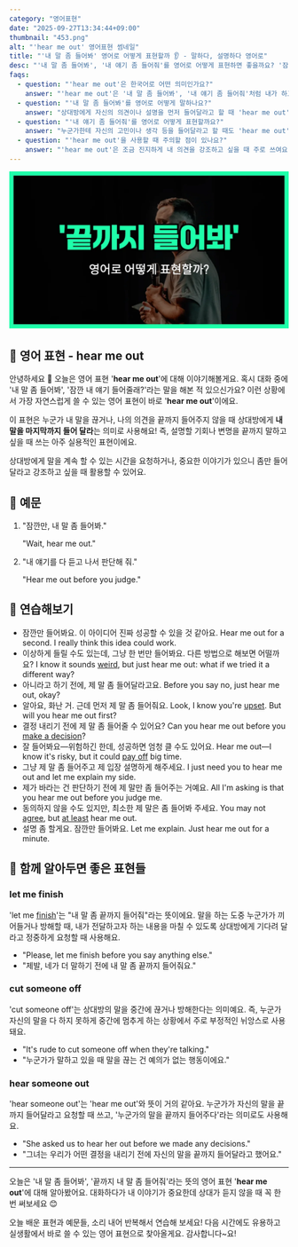 ```yaml
---
category: "영어표현"
date: "2025-09-27T13:34:44+09:00"
thumbnail: "453.png"
alt: "'hear me out' 영어표현 썸네일"
title: "'내 말 좀 들어봐' 영어로 어떻게 표현할까 👂 - 말하다, 설명하다 영어로"
desc: "'내 말 좀 들어봐', '내 얘기 좀 들어줘'를 영어로 어떻게 표현하면 좋을까요? '잠깐만 내 말 좀 들어봐.', '내 얘기 좀 들어줄래?' 등을 영어로 표현하는 법을 배워봅시다. 다양한 예문을 통해서 연습하고 본인의 표현으로 만들어 보세요."
faqs:
  - question: "'hear me out'은 한국어로 어떤 의미인가요?"
    answer: "'hear me out'은 '내 말 좀 들어봐', '내 얘기 좀 들어줘'처럼 내가 하고 싶은 말이 있으니 끝까지 들어달라는 뉘앙스를 가진 표현이에요."
  - question: "'내 말 좀 들어봐'를 영어로 어떻게 말하나요?"
    answer: "상대방에게 자신의 의견이나 설명을 먼저 들어달라고 할 때 'hear me out'이라고 해요. 예를 들어, '잠깐만 내 말 좀 들어봐.'는 'Hear me out for a second.'라고 말해요."
  - question: "'내 얘기 좀 들어줘'를 영어로 어떻게 표현할까요?"
    answer: "누군가한테 자신의 고민이나 생각 등을 들어달라고 할 때도 'hear me out'을 쓸 수 있어요. 예를 들어, '내 얘기 좀 들어줄래?'는 'Can you hear me out?'이라고 해요."
  - question: "'hear me out'을 사용할 때 주의할 점이 있나요?"
    answer: "'hear me out'은 조금 진지하게 내 의견을 강조하고 싶을 때 주로 쓰여요. 부드럽게 말하고 싶으면 'Can you listen to me for a sec?'처럼 다양한 표현도 쓸 수 있어요."
---
```


!['hear me out' 영어표현](./453.png)

## 🌟 영어 표현 - hear me out

안녕하세요 👋 오늘은 영어 표현 '**hear me out**'에 대해 이야기해볼게요. 혹시 대화 중에 '내 말 좀 들어봐', '잠깐 내 얘기 들어줄래?'라는 말을 해본 적 있으신가요? 이런 상황에서 가장 자연스럽게 쓸 수 있는 영어 표현이 바로 '**hear me out**'이에요.

이 표현은 누군가 내 말을 끊거나, 나의 의견을 끝까지 들어주지 않을 때 상대방에게 **내 말을 마지막까지 들어 달라**는 의미로 사용해요! 즉, 설명할 기회나 변명을 끝까지 말하고 싶을 때 쓰는 아주 실용적인 표현이에요.

상대방에게 말을 계속 할 수 있는 시간을 요청하거나, 중요한 이야기가 있으니 좀만 들어달라고 강조하고 싶을 때 활용할 수 있어요.

## 📖 예문

1. "잠깐만, 내 말 좀 들어봐."

   "Wait, hear me out."

2. "내 얘기를 다 듣고 나서 판단해 줘."

   "Hear me out before you judge."

## 💬 연습해보기

<ul data-interactive-list>

  <li data-interactive-item>
    <span data-toggler>잠깐만 들어봐요. 이 아이디어 진짜 성공할 수 있을 것 같아요.</span>
    <span data-answer>Hear me out for a second. I really think this idea could work.</span>
  </li>

  <li data-interactive-item>
    <span data-toggler>이상하게 들릴 수도 있는데, 그냥 한 번만 들어봐요. 다른 방법으로 해보면 어떨까요?</span>
    <span data-answer>I know it sounds <a href="/blog/in-english/296.weird/">weird</a>, but just hear me out: what if we tried it a different way?</span>
  </li>

  <li data-interactive-item>
    <span data-toggler>아니라고 하기 전에, 제 말 좀 들어달라고요.</span>
    <span data-answer>Before you say no, just hear me out, okay?</span>
  </li>

  <li data-interactive-item>
    <span data-toggler>알아요, 화난 거. 근데 먼저 제 말 좀 들어줘요.</span>
    <span data-answer>Look, I know you're <a href="/blog/in-english/395.upset/">upset</a>. But will you hear me out first?</span>
  </li>

  <li data-interactive-item>
    <span data-toggler>결정 내리기 전에 제 말 좀 들어줄 수 있어요?</span>
    <span data-answer>Can you hear me out before you <a href="/blog/vocab-1/010.make-a-decision/">make a decision</a>?</span>
  </li>

  <li data-interactive-item>
    <span data-toggler>잘 들어봐요—위험하긴 한데, 성공하면 엄청 클 수도 있어요.</span>
    <span data-answer>Hear me out—I know it's risky, but it could <a href="/blog/in-english/199.pay-off/">pay off</a> big time.</span>
  </li>

  <li data-interactive-item>
    <span data-toggler>그냥 제 말 좀 들어주고 제 입장 설명하게 해주세요.</span>
    <span data-answer>I just need you to hear me out and let me explain my side.</span>
  </li>

  <li data-interactive-item>
    <span data-toggler>제가 바라는 건 판단하기 전에 제 말만 좀 들어주는 거예요.</span>
    <span data-answer>All I'm asking is that you hear me out before you judge me.</span>
  </li>

  <li data-interactive-item>
    <span data-toggler>동의하지 않을 수도 있지만, 최소한 제 말은 좀 들어봐 주세요.</span>
    <span data-answer>You may not <a href="/blog/in-english/342.agree/">agree</a>, but <a href="/blog/in-english/167.at-least/">at least</a> hear me out.</span>
  </li>

  <li data-interactive-item>
    <span data-toggler>설명 좀 할게요. 잠깐만 들어봐요.</span>
    <span data-answer>Let me explain. Just hear me out for a minute.</span>
  </li>

</ul>

## 🤝 함께 알아두면 좋은 표현들

### let me finish

'let me [finish](/blog/in-english/295.finish/)'는 "내 말 좀 끝까지 들어줘"라는 뜻이에요. 말을 하는 도중 누군가가 끼어들거나 방해할 때, 내가 전달하고자 하는 내용을 마칠 수 있도록 상대방에게 기다려 달라고 정중하게 요청할 때 사용해요.

- "Please, let me finish before you say anything else."
- "제발, 네가 더 말하기 전에 내 말 좀 끝까지 들어줘요."

### cut someone off

'cut someone off'는 상대방의 말을 중간에 끊거나 방해한다는 의미예요. 즉, 누군가 자신의 말을 다 하지 못하게 중간에 멈추게 하는 상황에서 주로 부정적인 뉘앙스로 사용돼요.

- "It's rude to cut someone off when they're talking."
- "누군가가 말하고 있을 때 말을 끊는 건 예의가 없는 행동이에요."

### hear someone out

'hear someone out'는 'hear me out'와 뜻이 거의 같아요. 누군가가 자신의 말을 끝까지 들어달라고 요청할 때 쓰고, '누군가의 말을 끝까지 들어주다'라는 의미로도 사용해요.

- "She asked us to hear her out before we made any decisions."
- "그녀는 우리가 어떤 결정을 내리기 전에 자신의 말을 끝까지 들어달라고 했어요."

---

오늘은 '내 말 좀 들어봐', '끝까지 내 말 좀 들어줘'라는 뜻의 영어 표현 '**hear me out**'에 대해 알아봤어요. 대화하다가 내 이야기가 중요한데 상대가 듣지 않을 때 꼭 한 번 써보세요 😊

오늘 배운 표현과 예문들, 소리 내어 반복해서 연습해 보세요! 다음 시간에도 유용하고 실생활에서 바로 쓸 수 있는 영어 표현으로 찾아올게요. 감사합니다~요!
